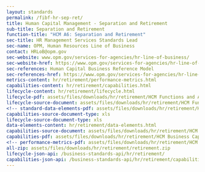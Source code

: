 ```yaml
---
layout: standards
permalink: /fibf-hr-sep-ret/
title: Human Capital Management - Separation and Retirement
sub-title: Separation and Retirement
function-title: "HCM A6: Separation and Retirement"
sec-title: HR Management Services Standards Lead
sec-name: OPM, Human Resources Line of Business
contact: HRLoB@opm.gov
sec-website: www.opm.gov/services-for-agencies/hr-line-of-business/
sec-website-href: https://www.opm.gov/services-for-agencies/hr-line-of-business/
sec-references: Human Capital Business Reference Model
sec-references-href: https://www.opm.gov/services-for-agencies/hr-line-of-business/hc-business-reference-model/
metrics-content: hr/retirement/performance-metrics.html
capabilities-content: hr/retirement/capabilities.html
lifecycle-content: hr/retirement/lifecycle.html
lifecycle-pdf: assets/files/downloads/hr/retirement/HCM Functions and Activities_A6 (Separation and Retirement).xlsx
lifecycle-source-document: assets/files/downloads/hr/retirement/HCM Functions and Activities_A6 (Separation and Retirement).xlsx
<!-- standard-data-elements-pdf: assets/files/downloads/hr/retirement/HCM Data Standards_A6 (Separation and Retirement).xlsx -->
capabilities-source-document-type: xls
lifecycle-source-document-type: xls
data-elements-content: hr/retirement/data-elements.html
capabilities-source-document: assets/files/downloads/hr/retirement/HCM Business Capabilities Standards_A6 (Separation and Retirement).xlsx
capabilities-pdf: assets/files/downloads/hr/retirement/HCM Business Capabilities Standards_A6 (Separation and Retirement).xlsx
<!-- performance-metrics-pdf: assets/files/downloads/hr/retirement/HCM Service Measures_A6 (Separation and Retirement).xlsx -->
all-zip: assets/files/downloads/hr/retirement/retirement.zip
lifecycle-json-api: /business-standards-api/hr/retirement/
capabilities-json-api: /business-standards-api/hr/retirement/capabilities
---
```

